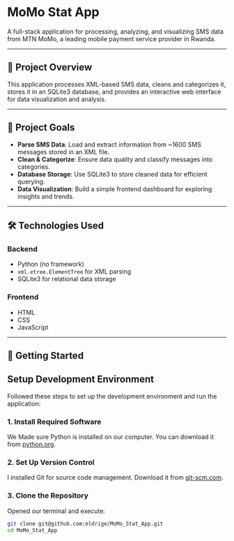# MoMo Stat App

A full-stack application for processing, analyzing, and visualizing SMS data from MTN MoMo, a leading mobile payment service provider in Rwanda.

---

## 📌 Project Overview

This application processes XML-based SMS data, cleans and categorizes it, stores it in an SQLite3 database, and provides an interactive web interface for data visualization and analysis.

---

## 🎯 Project Goals

- **Parse SMS Data**: Load and extract information from ~1600 SMS messages stored in an XML file.
- **Clean & Categorize**: Ensure data quality and classify messages into categories.
- **Database Storage**: Use SQLite3 to store cleaned data for efficient querying.
- **Data Visualization**: Build a simple frontend dashboard for exploring insights and trends.

---

## 🛠 Technologies Used

### Backend
- Python (no framework)
- `xml.etree.ElementTree` for XML parsing
- SQLite3 for relational data storage

### Frontend
- HTML
- CSS
- JavaScript

---

## 🚀 Getting Started

## Setup Development Environment

Followed these steps to set up the development environment and run the application:

### 1. Install Required Software

We Made sure Python is installed on our computer. You can download it from [python.org](https://www.python.org/).

### 2. Set Up Version Control

I installed Git for source code management. Download it from [git-scm.com](https://git-scm.com/).

### 3. Clone the Repository

Opened our terminal and execute:

```bash
git clone git@github.com:eldrige/MoMo_Stat_App.git
cd MoMo_Stat_App

